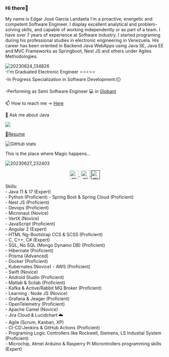 ### Hi there👋

My name is Edgar José García Landaeta I'm a proactive, energetic and competent Software Engineer. I display excellent analytical and problem-solving skills, and capable of working independently or as part of a team. I have over 7 years of experience at Software Industry. I started programing during his professional studies in electronic engineering in Venezuela. His career has been oriented in Backend Java WebApps using Java SE, Java EE and MVC Frameworks as Springboot, Nest JS and others under Agiles Methodologies.

![20230624_134826](https://github.com/edgar643/edgar643/assets/54609461/af15e5f3-2960-41ad-8963-c13d818e02d5) <br>
-I'm Graduated Electronic Engineer :star::star::star::star::star: <br>
-In Progress Specialization in Software Development:⏲️

-Performing as Semi Software Engineer :computer: in [Globant](https://www.globant.com/)

📫 How to reach me -> [Here](https://www.linkedin.com/in/ejgarcial/)

💬 Ask me about Java
 <div>
   <a href="https://www.codewars.com/users/edgar643"><img src="https://www.codewars.com/users/edgar643/badges/small">
 </div>
     
📘[Resume](https://github.com/edgar643/edgar643/files/10486104/CV.Edgar.Garcia.ENG.pdf)

![GitHub stats](https://github-readme-stats.vercel.app/api?username=edgar643&show_icons=true&theme=dark)

This is the place where Magic happens...

![20230627_232403](https://github.com/edgar643/edgar643/assets/54609461/e0a7897d-014c-4717-944b-4146ad9cfc8e)
<br>
<p align="center">
     <a href="https://www.youtube.com/channel/UCRQmogD06nB3yxXnZEV2iIw" target="blank" style='margin-right:4px'>
    <img align="center" src="https://cdn.jsdelivr.net/npm/simple-icons@3.0.1/icons/youtube.svg" alt="midudev" height="28px" width="28px" />
  </a>
  <a href="https://instagram.com/edgar_garcia643" target="blank">
    <img align="center" src="https://cdn.jsdelivr.net/npm/simple-icons@3.0.1/icons/instagram.svg" alt="midu.dev" height="28px" width="28px" />
  </a>
  <a href="" target="blank">
    <img align="center" src="https://cdn.jsdelivr.net/npm/simple-icons@3.0.1/icons/twitter.svg" alt="midudev" height="28px" width="28px" />
  </a>
</p>
Skills:
<br>
- Java 11 & 17 (Expert) <br>
- Python (Proficient)
- Spring Boot & Spring Cloud (Proficient)<br>
- Nest JS (Proficient)<br>
- Devops (Proficient)<br>
- Micronaut (Novice)<br>
- VertX (Novice)<br>
- JavaScript (Proficient)<br>
- Angular 2 (Expert)<br>
- HTML Ng-Bootstrap CCS & SCSS (Proficient)<br>
- C, C++, C# (Expert)<br>
- SQL, No SQL (Mongo Dynamo DB) (Proficient)<br> 
- Hibernate (Proficient)<br> 
- Prisma (Advanced)<br> 
- Docker (Proficient)<br>
_ Kubernates (Novice)
- AWS (Proficient)<br>
- Swift (Novice) <br>
- Android Studio (Proficient) <br>
- Matlab & Scilab (Proficient)<br>
- Kafka & Active/Rabbit MQ Broker (Proficient)<br>
- Learning  : Node JS (Novice)<br>
- Grafana & Jeager (Proficient)<br>
- OpenTelemetry (Proficient)<br>
- Apache Camel (Novice) <br>
- Jira Cloud & Lucidchart ☁️ <br>
- Agile (Scrum, Kanban, XP)<br>
- CI-CD:Jenkins & GitHub Actions (Proficient)<br>
- Programing Logic Controllers like Rockwell, Siemens, LS Industial System (Proficient)<br>
- Microchip, Atmel Arduino & Rasperry Pi Microntrollers programming skills (Expert)<br>

<br>
<!--**edgar643/edgar643** is a ✨ _special_ ✨ repository because its `README.md` (this file) appears on your GitHub profile.-->
